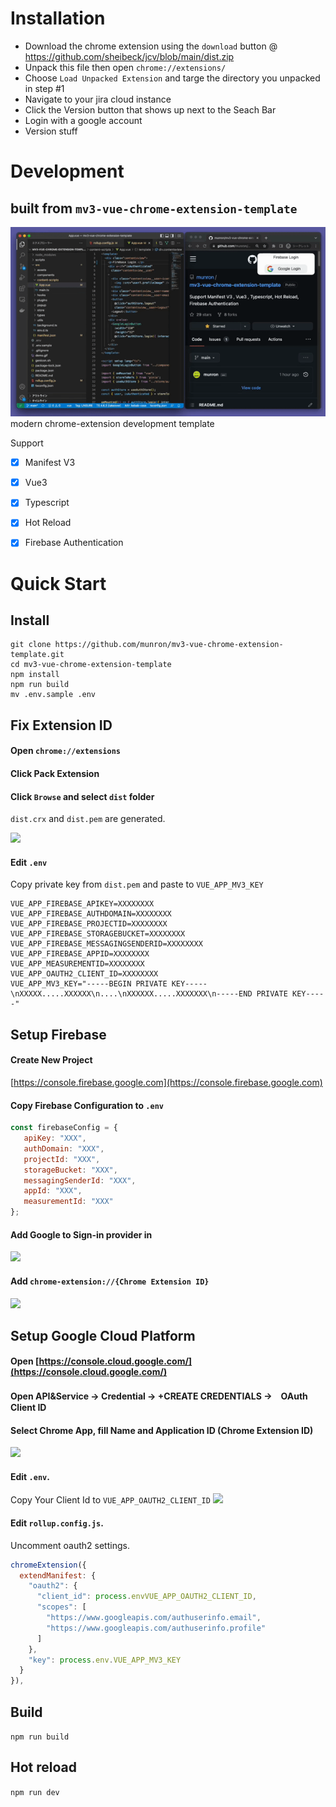# Installation
* Download the chrome extension using the `download` button @ https://github.com/sheibeck/jcv/blob/main/dist.zip
* Unpack this file then open `chrome://extensions/`
* Choose `Load Unpacked Extension` and targe the directory you unpacked in step #1
* Navigate to your jira cloud instance
* Click the Version button that shows up next to the Seach Bar
* Login with a google account
* Version stuff

# Development
## built from `mv3-vue-chrome-extension-template`
![demo](./demo.gif)
modern chrome-extension development template

Support 
- [x] Manifest V3
- [x] Vue3
- [x] Typescript
- [x] Hot Reload
- [x] Firebase Authentication


# Quick Start 

## Install
```
git clone https://github.com/munron/mv3-vue-chrome-extension-template.git
cd mv3-vue-chrome-extension-template
npm install
npm run build
mv .env.sample .env
```

## Fix Extension ID

#### Open `chrome://extensions`
#### Click Pack Extension
#### Click `Browse` and select `dist` folder
`dist.crx` and `dist.pem` are generated.
  
![](https://gyazo.com/20b05012fc8d0bb3c4a82d016de08e3a/max_size/1000)

#### Edit `.env`
Copy private key from `dist.pem` and paste to `VUE_APP_MV3_KEY` 

```txt:.env
VUE_APP_FIREBASE_APIKEY=XXXXXXXX
VUE_APP_FIREBASE_AUTHDOMAIN=XXXXXXXX
VUE_APP_FIREBASE_PROJECTID=XXXXXXXX
VUE_APP_FIREBASE_STORAGEBUCKET=XXXXXXXX
VUE_APP_FIREBASE_MESSAGINGSENDERID=XXXXXXXX
VUE_APP_FIREBASE_APPID=XXXXXXXX
VUE_APP_MEASUREMENTID=XXXXXXXX
VUE_APP_OAUTH2_CLIENT_ID=XXXXXXXX
VUE_APP_MV3_KEY="-----BEGIN PRIVATE KEY-----\nXXXXX.....XXXXXX\n....\nXXXXXX.....XXXXXXX\n-----END PRIVATE KEY-----"
```

## Setup Firebase

#### Create New Project
[https://console.firebase.google.com](https://console.firebase.google.com)

#### Copy Firebase Configuration to `.env`

```js
const firebaseConfig = {
   apiKey: "XXX",
   authDomain: "XXX",
   projectId: "XXX",
   storageBucket: "XXX",
   messagingSenderId: "XXX",
   appId: "XXX",
   measurementId: "XXX"
};
```

#### Add Google to Sign-in provider in
![](https://gyazo.com/f5d3251d81f756b7dee16889d5f0b742/max_size/1000) 

#### Add `chrome-extension://{Chrome Extension ID}`
![](https://gyazo.com/a395f349088ab6663dadb32dabfd3efc/max_size/1000)

## Setup Google Cloud Platform

#### Open [https://console.cloud.google.com/](https://console.cloud.google.com/)

#### Open API&Service → Credential → +CREATE CREDENTIALS →　OAuth Client ID

#### Select Chrome App, fill Name and Application ID (Chrome Extension ID)
![](https://gyazo.com/aabef1b96183786de8b3bcaec2b0fea3/max_size/1000)

#### Edit `.env`.
Copy Your Client Id to `VUE_APP_OAUTH2_CLIENT_ID` 
![](https://gyazo.com/2f2c830cd7d38aafe4b9887c7d338a13/max_size/1000)

#### Edit `rollup.config.js`.
Uncomment oauth2 settings.

```js
chromeExtension({
  extendManifest: {
    "oauth2": {
      "client_id": process.envVUE_APP_OAUTH2_CLIENT_ID,
      "scopes": [
        "https://www.googleapis.com/authuserinfo.email",
        "https://www.googleapis.com/authuserinfo.profile"
      ]
    },
    "key": process.env.VUE_APP_MV3_KEY
  }
}),
```

## Build
`npm run build`

## Hot reload
`npm run dev`
